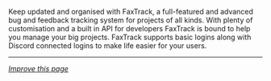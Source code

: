 Keep updated and organised with FaxTrack, a full-featured and advanced bug and feedback tracking system for projects of all kinds. With plenty of customisation and a built in API for developers FaxTrack is bound to help you manage your big projects. FaxTrack supports basic logins along with Discord connected logins to make life easier for your users.


---

*[Improve this page](https://github.com/FAXES/Documentation/tree/main/Product%20Documentation/FaxTrack)*
